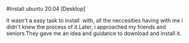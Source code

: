 #Install ubuntu 20.04 [Desktop] 

It wasn't a easy task to install .with, all the neccesities having with me i didn't knew the process of it.Later, i approached my friends and seniors.They gave me an idea and guidance to download and install it.
